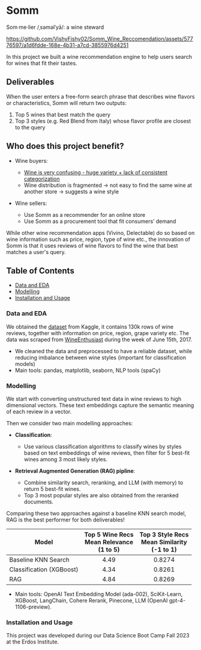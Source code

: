 # **Somm**


Som·me·lier /ˌsəməlˈyā/: a wine steward 


https://github.com/VishyFishy02/Somm_Wine_Reccomendation/assets/57776597/a1d6fdde-168e-4b31-a7cd-3855976d4251

In this project we built a wine recommendation engine to help users search for wines that fit their tastes.

## Deliverables
When the user enters a free-form search phrase that describes wine flavors or characteristics, Somm will return two outputs:

1. Top 5 wines that best match the query
2. Top 3 styles (e.g. Red Blend from Italy) whose flavor profile are closest to the query

## Who does this project benefit?

- Wine buyers:
    * [Wine is very confusing - huge variety + lack of consistent categorization](https://www.vox.com/the-goods/2020/3/4/21152752/understanding-wine-complicated-learning-education)
    * Wine distribution is fragmented → not easy to find the same wine at another store → suggests a wine style

- Wine sellers: 
    * Use Somm as a recommender for an online store
    * Use Somm as a procurement tool that fit consumers’ demand

While other wine recommendation apps (Vivino, Delectable) do so based on wine information such as price, region, type of wine etc., the innovation of Somm is that it uses reviews of wine flavors to find the wine that best matches a user's query.


## Table of Contents
- [Data and EDA](#data-and-eda)
- [Modelling](#modelling)
- [Installation and Usage](#installation-and-usage)


### Data and EDA
We obtained the [dataset](https://www.kaggle.com/datasets/zynicide/wine-reviews) from Kaggle, it contains 130k rows of wine reviews, together with information on price, region, grape variety etc. The data was scraped from [WineEnthusiast](https://wineenthusiast.com/?s=&drink_type=wine) during the week of June 15th, 2017.

- We cleaned the data and preprocessed to have a reliable dataset, while reducing imbalance between wine styles (important for classification models)
- Main tools: pandas, matplotlib, seaborn, NLP tools (spaCy)

### Modelling

We start with converting unstructured text data in wine reviews to high dimensional vectors. These text embeddings capture the semantic meaning of each review in a vector.

Then we consider two main modelling approaches:

- **Classification**: 
    - Use various classification algorithms to classify wines by styles based on text embeddings of wine reviews, then filter for 5 best-fit wines among 3 most likely styles.
 
- **Retrieval Augmented Generation (RAG) pipline**: 
    - Combine similarity search, reranking, and LLM (with memory) to return 5 best-fit wines. 
    - Top 3 most popular styles are also obtained from the reranked documents.

Comparing these two approaches against a baseline KNN search model, RAG is the best performer for both deliverables!


|Model| Top 5 Wine Recs<br>Mean Relevance<br>(1 to 5) | Top 3 Style Recs<br>Mean Similarity<br>(-1 to 1)|
|---|:---:|:---:|
|Baseline KNN Search| 4.49 | 0.8274 |
|Classification (XGBoost) | 4.34 | 0.8261 |
|RAG| 4.84 | 0.8269 |


- Main tools: OpenAI Text Embedding Model (ada-002), SciKit-Learn, XGBoost, LangChain, Cohere Rerank, Pinecone, LLM (OpenAI gpt-4-1106-preview).


### Installation and Usage

This project was developed during our Data Science Boot Camp Fall 2023 at the Erdos Institute.













